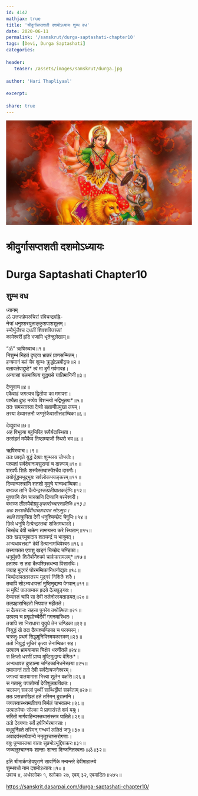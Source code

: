 ```yaml
---    
id: 4142    
mathjax: true    
title: 'श्रीदुर्गासप्तशती दशमोऽध्यायः शुम्भ वध'    
date: 2020-06-11    
permalink: '/samskrut/durga-saptashati-chapter10'    
tags: [Devi, Durga Saptashati]    
categories:    
    
header:    
   teaser: /assets/images/samskrut/durga.jpg    
    
author: 'Hari Thapliyaal'    
    
excerpt:    
    
share: true    
---    
```

    
![](/assets/images/samskrut/durga.jpg)    
    
# श्रीदुर्गासप्तशती दशमोऽध्यायः    
# Durga Saptashati Chapter10    
    
## शुम्भ वध    
    
ध्यानम्    
ॐ उत्तप्तहेमरुचिरां रविचन्द्रवह्नि-    
नेत्रां धनुश्शरयुताङ्‌कुशपाशशूलम्।    
रम्यैर्भुजैश्‍च दधतीं शिवशक्तिरूपां    
कामेश्‍वरीं हृदि भजामि धृतेन्दुलेखाम्॥    
    
“ॐ” ऋषिरुवाच॥१॥    
निशुम्भं निहतं दृष्ट्‌वा भ्रातरं प्राणसम्मितम्।    
हन्यमानं बलं चैव शुम्भः क्रुद्धोऽब्रवीद्वचः॥२॥    
बलावलेपाद्दुष्टे* त्वं मा दुर्गे गर्वमावह।    
अन्यासां बलमाश्रित्य युद्ध्यसे यातिमानिनी॥३॥    
    
देव्युवाच॥४॥    
एकैवाहं जगत्यत्र द्वितीया का ममापरा।    
पश्यैता दुष्ट मय्येव विशन्त्यो मद्विभूतयः*॥५॥    
ततः समस्तास्ता देव्यो ब्रह्माणीप्रमुखा लयम्।    
तस्या देव्यास्तनौ जग्मुरेकैवासीत्तदाम्बिका॥६॥    
    
देव्युवाच॥७॥    
अहं विभूत्या बहुभिरिह रूपैर्यदास्थिता।    
तत्संहृतं मयैकैव तिष्ठाम्याजौ स्थिरो भव॥८॥    
    
ऋषिरुवाच।।९॥    
ततः प्रववृते युद्धं देव्याः शुम्भस्य चोभयोः।    
पश्यतां सर्वदेवानामसुराणां च दारुणम्॥१०॥    
शरवर्षैः शितैः शस्त्रैस्तथास्त्रैश्‍चैव दारुणैः।    
तयोर्युद्धमभूद्भूयः सर्वलोकभयङ्करम्॥११॥    
दिव्यान्यस्त्राणि शतशो मुमुचे यान्यथाम्बिका।    
बभञ्ज तानि दैत्येन्द्रस्तत्प्रतीघातकर्तृभिः॥१२॥    
मुक्तानि तेन चास्त्राणि दिव्यानि परमेश्‍वरी।    
बभञ्ज लीलयैवोग्रहु*ङ्‌कारोच्चारणादिभिः॥१३॥    
ततः शरशतैर्देवीमाच्छादयत सोऽसुरः।    
सापि* तत्कुपिता देवी धनुश्‍चिच्छेद चेषुभिः॥१४॥    
छिन्ने धनुषि दैत्येन्द्रस्तथा शक्तिमथाददे।    
चिच्छेद देवी चक्रेण तामप्यस्य करे स्थिताम्॥१५॥    
ततः खड्‌गमुपादाय शतचन्द्रं च भानुमत्।    
अभ्यधावत्तदा* देवीं दैत्यानामधिपेश्‍वरः॥१६॥    
तस्यापतत एवाशु खड्‌गं चिच्छेद चण्डिका।    
धनुर्मुक्तैः शितैर्बाणैश्‍चर्म चार्ककरामलम्*॥१७॥    
हताश्‍वः स तदा दैत्यश्‍छिन्नधन्वा विसारथिः।    
जग्राह मुद्‌गरं घोरमम्बिकानिधनोद्यतः॥१८॥    
चिच्छेदापततस्तस्य मुद्‌गरं निशितैः शरैः।    
तथापि सोऽभ्यधावत्तां मुष्टिमुद्यम्य वेगवान्॥१९॥    
स मुष्टिं पातयामास हृदये दैत्यपुङ्‌गवः।    
देव्यास्तं चापि सा देवी तलेनोरस्यताडयत्॥२०॥    
तलप्रहाराभिहतो निपपात महीतले।    
स दैत्यराजः सहसा पुनरेव तथोत्थितः॥२१॥    
उत्पत्य च प्रगृह्योच्चैर्देवीं गगनमास्थितः।    
तत्रापि सा निराधारा युयुधे तेन चण्डिका॥२२॥    
नियुद्धं खे तदा दैत्यश्‍चण्डिका च परस्परम्।    
चक्रतुः प्रथमं सिद्धमुनिविस्मयकारकम्॥२३॥    
ततो नियुद्धं सुचिरं कृत्वा तेनाम्बिका सह।    
उत्पात्य भ्रामयामास चिक्षेप धरणीतले॥२४॥    
स क्षिप्तो धरणीं प्राप्य मुष्टिमुद्यम्य वेगितः*।    
अभ्यधावत दुष्टात्मा चण्डिकानिधनेच्छया॥२५॥    
तमायान्तं ततो देवी सर्वदैत्यजनेश्‍वरम्।    
जगत्यां पातयामास भित्त्वा शूलेन वक्षसि॥२६॥    
स गतासुः पपातोर्व्यां देवीशूलाग्रविक्षतः।    
चालयन् सकलां पृथ्वीं साब्धिद्वीपां सपर्वताम्॥२७॥    
ततः प्रसन्नमखिलं हते तस्मिन् दुरात्मनि।    
जगत्स्वास्थ्यमतीवाप निर्मलं चाभवन्नभः॥२८॥    
उत्पातमेघाः सोल्का ये प्रागासंस्ते शमं ययुः।    
सरितो मार्गवाहिन्यस्तथासंस्तत्र पातिते॥२९॥    
ततो देवगणाः सर्वे हर्षनिर्भरमानसाः।    
बभूवुर्निहते तस्मिन् गन्धर्वा ललितं जगुः॥३०॥    
अवादयंस्तथैवान्ये ननृतुश्‍चाप्सरोगणाः।    
ववुः पुण्यास्तथा वाताः सुप्रभोऽभूद्दिवाकरः॥३१॥    
जज्वलुश्‍चाग्नयः शान्ताः शान्ता दिग्जनितस्वनाः॥ॐ॥३२॥    
    
इति श्रीमार्कण्डेयपुराणे सावर्णिके मन्वन्तरे देवीमाहात्म्ये    
शुम्भवधो नाम दशमोऽध्यायः॥१०॥    
उवाच ४, अर्धश्‍लोकः १, श्‍लोकाः २७, एवम् ३२, एवमादितः॥५७५॥    
    
https://sanskrit.dasarpai.com/durga-saptashati-chapter10/
